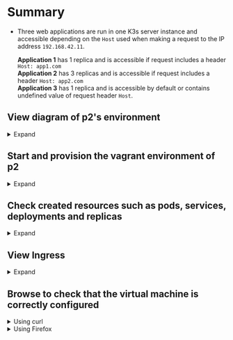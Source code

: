 # Summary
- Three web applications are run in one K3s server instance and accessible depending on the `Host` used when making a request to the IP address `192.168.42.11`.

    **Application 1** has 1 replica and is accessible if request includes a header `Host: app1.com`<br/>
    **Application 2** has 3 replicas and is accessible if request includes a header `Host: app2.com`<br/>
    **Application 3** has 1 replica and is accessible by default or contains undefined value of request header `Host`.

## View diagram of p2's environment
<details>
<summary>Expand</summary>

<img alt="Diagram of p2 environment" src="https://user-images.githubusercontent.com/22397481/163712753-c335cd0d-fedc-404e-b83c-f6b37a02a2ee.png">
</details>

## Start and provision the vagrant environment of p2
<details>
<summary>Expand</summary>

```shell
vagrant up
Bringing machine 'suchoS' up with 'virtualbox' provider...
==> suchoS: Importing base box 'centos/7'...
    [...]
    suchoS: [INFO]  systemd: Starting k3s
    suchoS: service/app-one created
    suchoS: deployment.apps/app-one created
    suchoS: service/app-two created
    suchoS: deployment.apps/app-two created
    suchoS: service/app-three created
    suchoS: deployment.apps/app-three created
    suchoS: ingress.networking.k8s.io/ingress-applications created
```
</details>

## Check created resources such as pods, services, deployments and replicas
<details>
<summary>Expand</summary>

```sh
vagrant ssh suchoS --command "kubectl get all"
NAME                             READY   STATUS    RESTARTS   AGE
pod/app-one-7454877f6d-ndx7f     1/1     Running   0          36m
pod/app-two-867df7fb47-8rb9b     1/1     Running   0          36m
pod/app-two-867df7fb47-tsrdt     1/1     Running   0          36m
pod/app-three-5467985dbb-cg2n7   1/1     Running   0          36m
pod/app-two-867df7fb47-tzk98     1/1     Running   0          36m

NAME                 TYPE        CLUSTER-IP    EXTERNAL-IP   PORT(S)   AGE
service/app-one      ClusterIP   10.43.246.0   <none>        80/TCP    37m
service/app-two      ClusterIP   10.43.99.33   <none>        80/TCP    37m
service/app-three    ClusterIP   10.43.77.88   <none>        80/TCP    37m
service/kubernetes   ClusterIP   10.43.0.1     <none>        443/TCP   37m

NAME                        READY   UP-TO-DATE   AVAILABLE   AGE
deployment.apps/app-one     1/1     1            1           37m
deployment.apps/app-three   1/1     1            1           37m
deployment.apps/app-two     3/3     3            3           37m

NAME                                   DESIRED   CURRENT   READY   AGE
replicaset.apps/app-one-7454877f6d     1         1         1       36m
replicaset.apps/app-three-5467985dbb   1         1         1       36m
replicaset.apps/app-two-867df7fb47     3         3         3       36m
Connection to 127.0.0.1 closed.
```
</details>

## View Ingress
<details>
<summary>Expand</summary>

```shell
vagrant ssh suchoS --command "kubectl describe ingress"
Name:             ingress-applications
Namespace:        default
Address:          192.168.42.110
Default backend:  app-three:80 (10.42.0.9:8080)
Rules:
  Host        Path  Backends
  ----        ----  --------
  app1.com
              /   app-one:80 (10.42.0.2:8080)
  app2.com
              /   app-two:80 (10.42.0.11:8080,10.42.0.5:8080,10.42.0.6:8080)
  *
              /   app-three:80 (10.42.0.9:8080)
Annotations:  <none>
Events:       <none>
Connection to 127.0.0.1 closed.
```
</details>

## Browse to check that the virtual machine is correctly configured
<details>
<summary>Using curl</summary>

> <details>
> <summary>app1 with one replica</summary>
> 
> ```shell
> [~]$ curl -sH "Host:app1.com" 164.92.153.174 | grep app
>   Hello from app1.
>       <td>app-one-7454877f6d-ndx7f</td>
> ```
> </details>
> <details>
> <summary>app2 with three replicas</summary>
> 
> ```shell
> [~]$ curl -sH "Host:app2.com" 164.92.153.174 | grep app
>   Hello from app2.
>       <td>app-two-867df7fb47-tsrdt</td>
> [~]$ curl -sH "Host:app2.com" 164.92.153.174 | grep app
>   Hello from app2.
>       <td>app-two-867df7fb47-8rb9b</td>
> [~]$ curl -sH "Host:app2.com" 164.92.153.174 | grep app
>   Hello from app2.
>       <td>app-two-867df7fb47-tzk98</td>
> ```
> </details>
> <details>
> <summary>app3 with one replica as default application</summary>
> 
> ```shell
> [~]$ curl -sH "Host:app3.com" 164.92.153.174 | grep app
>   Hello from app3.
>       <td>app-three-5467985dbb-cg2n7</td>
> [~]$ curl -sH "Host:42.fr" 164.92.153.174 | grep app
>   Hello from app3.
>       <td>app-three-5467985dbb-cg2n7</td>
> [~]$ curl -s  164.92.153.174 | grep app
>   Hello from app3.
>       <td>app-three-5467985dbb-cg2n7</td>
> ```
> </details>
</details>

<details>
<summary>Using Firefox</summary>

Install a plugin [ModHeader](https://addons.mozilla.org/en-US/firefox/addon/modheader-firefox/) for Firefox and add `Host` header to the request.
> <details>
> <summary>app1 with one replica</summary>
>
> <img width="2048" alt="app1" src="https://user-images.githubusercontent.com/22397481/163831710-74ff5b91-9f0d-41a2-9f61-68bb89311702.png">
> </details>
> <details>
> <summary>app2 with three replicas</summary>
> 
>> <details>
>> <summary>app1 replica 1</summary>
>> <img alt="app2r1" src="https://user-images.githubusercontent.com/22397481/163832259-54143e6f-b93a-4c6a-a2ae-fa952e4b18db.png">
>> </details>
>> <details>
>> <summary>app1 replica 2</summary>
>> <img alt="app2r2" src="https://user-images.githubusercontent.com/22397481/163832274-1ec4421c-3321-43b9-bfe8-455c3ee1815d.png">
>> </details>
>> <details>
>> <summary>app1 replica 3</summary>
>> <img alt="app2r3" src="https://user-images.githubusercontent.com/22397481/163832275-45921b0e-2d4f-4769-8670-625ce935651c.png">
>> </details>
> </details>
> <details>
> <summary>app3 with one replica as default application</summary>
> <img alt="app3" src="https://user-images.githubusercontent.com/22397481/163832594-3871431d-e29e-4eb5-b662-dd1bdd005d46.png">
> <img alt="app3default" src="https://user-images.githubusercontent.com/22397481/163832620-1bb64445-8a08-4b72-a523-cb511e412079.png">
> </details>
</details>
